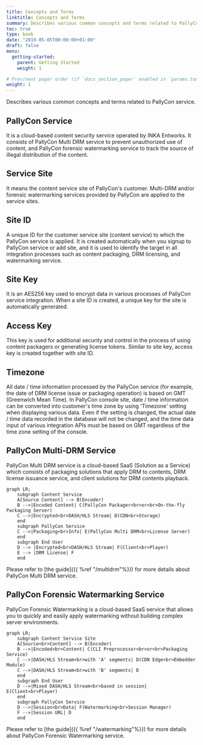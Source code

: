 ```yaml
---
title: Concepts and Terms
linktitle: Concepts and Terms
summary: Describes various common concepts and terms related to PallyCon service.
toc: true
type: book
date: "2019-05-05T00:00:00+01:00"
draft: false
menu:
  getting-started:
    parent: Getting Started
    weight: 1

# Prev/next pager order (if `docs_section_pager` enabled in `params.toml`)
weight: 1
---
```


Describes various common concepts and terms related to PallyCon service.

## PallyCon Service

It is a cloud-based content security service operated by INKA Entworks. It consists of PallyCon Multi DRM service to prevent unauthorized use of content, and PallyCon forensic watermarking service to track the source of illegal distribution of the content.

## Service Site

It means the content service site of PallyCon's customer. Multi-DRM and/or forensic watermarking services provided by PallyCon are applied to the service sites.

## Site ID

A unique ID for the customer service site (content service) to which the PallyCon service is applied. It is created automatically when you signup to PallyCon service or add site, and it is used to identify the target in all integration processes such as content packaging, DRM licensing, and watermarking service.

## Site Key

It is an AES256 key used to encrypt data in various processes of PallyCon service integration. When a site ID is created, a unique key for the site is automatically generated.

## Access Key

This key is used for additional security and control in the process of using content packagers or generating license tokens. Similar to site key, access key is created together with site ID.

## Timezone

All date / time information processed by the PallyCon service (for example, the date of DRM license issue or packaging operation) is based on GMT (Greenwich Mean Time). In PallyCon console site, date / time information can be converted into customer's time zone by using 'Timezone' setting when displaying various data. Even if the setting is changed, the actual date / time data recorded in the database will not be changed, and the time data input of various integration APIs must be based on GMT regardless of the time zone setting of the console.

## PallyCon Multi-DRM Service

PallyCon Multi DRM service is a cloud-based SaaS (Solution as a Service) which consists of packaging solutions that apply DRM to contents, DRM license issuance service, and client solutions for DRM contents playback.

```mermaid
graph LR;
    subgraph Content Service
    A[Source Content] --> B(Encoder)
    B -->|Encoded Content| C(PallyCon Packager<br>or<br>On-the-fly Packaging Server)
    C -->|Encrypted<br>DASH/HLS Stream| D(CDN<br>Storage)
    end
    subgraph PallyCon Service
    C -->|Packaging<br>Info| E(PallyCon Multi DRM<br>License Server)
    end
    subgraph End User
    D --> |Encrypted<br>DASH/HLS Stream| F(Client<br>Player)
    E --> |DRM License| F
    end
```

Please refer to [the guide]({{ %ref "/multidrm"%}}) for more details about PallyCon Multi DRM service.

## PallyCon Forensic Watermarking Service

PallyCon Forensic Watermarking is a cloud-based SaaS service that allows you to quickly and easily apply watermarking without building complex server environments.

```mermaid
graph LR;
    subgraph Content Service Site
    A[Source<br>Content] --> B(Encoder)
    B -->|Encoded<br>Content| C(CLI Preprocessor<br>or<br>Packaging Service)
    C -->|DASH/HLS Stream<br>with 'A' segments| D(CDN Edge<br>Embedder Module)
    C -->|DASH/HLS Stream<br>with 'B' segments| D
    end
    subgraph End User
    D -->|Mixed DASH/HLS Stream<br>based in session| E(Client<br>Player)
    end
    subgraph PallyCon Service
    D -->|Session<br>Data| F(Watermarking<br>Session Manager)
    F -->|Session URL| D
    end
```

Please refer to [the guide]({{ %ref "/watermarking"%}}) for more details about PallyCon Forensic Watermarking service.
